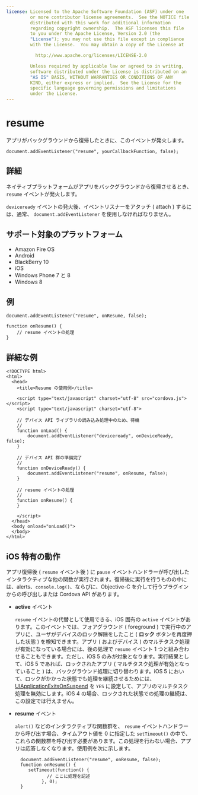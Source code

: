 ```yaml
---
license: Licensed to the Apache Software Foundation (ASF) under one
         or more contributor license agreements.  See the NOTICE file
         distributed with this work for additional information
         regarding copyright ownership.  The ASF licenses this file
         to you under the Apache License, Version 2.0 (the
         "License"); you may not use this file except in compliance
         with the License.  You may obtain a copy of the License at

           http://www.apache.org/licenses/LICENSE-2.0

         Unless required by applicable law or agreed to in writing,
         software distributed under the License is distributed on an
         "AS IS" BASIS, WITHOUT WARRANTIES OR CONDITIONS OF ANY
         KIND, either express or implied.  See the License for the
         specific language governing permissions and limitations
         under the License.
---
```


# resume

アプリがバックグラウンドから復帰したときに、このイベントが発火します。

    document.addEventListener("resume", yourCallbackFunction, false);

## 詳細

ネイティブプラットフォームがアプリをバックグラウンドから復帰させるとき、 `resume` イベントが発火します。

`deviceready` イベントの発火後、イベントリスナーをアタッチ ( attach ) するには、通常、 `document.addEventListener` を使用しなければなりません。

## サポート対象のプラットフォーム

- Amazon Fire OS
- Android
- BlackBerry 10
- iOS
- Windows Phone 7 と 8
- Windows 8

## 例

    document.addEventListener("resume", onResume, false);

    function onResume() {
        // resume イベントの処理
    }

## 詳細な例

    <!DOCTYPE html>
    <html>
      <head>
        <title>Resume の使用例</title>

        <script type="text/javascript" charset="utf-8" src="cordova.js"></script>
        <script type="text/javascript" charset="utf-8">

        // デバイス API ライブラリの読み込み処理中のため、待機
        //
        function onLoad() {
            document.addEventListener("deviceready", onDeviceReady, false);
        }

        // デバイス API 群の準備完了
        //
        function onDeviceReady() {
            document.addEventListener("resume", onResume, false);
        }

        // resume イベントの処理
        //
        function onResume() {
        }

        </script>
      </head>
      <body onload="onLoad()">
      </body>
    </html>

## iOS 特有の動作

アプリ復帰後 ( `resume` イベント後 ) に `pause` イベントハンドラーが呼び出したインタラクティブな他の関数が実行されます。復帰後に実行を行うものの中には、alerts、`console.log()`、ならびに、Objective-C を介して行うプラグインからの呼び出しまたは Cordova API があります。

- __active__ イベント

    `resume` イベントの代替として使用できる、iOS 固有の `active` イベントがあります。このイベントでは、フォアグラウンド ( foreground ) で実行中のアプリに、ユーザがデバイスのロック解除をしたこと ( __ロック__ ボタンを再度押した状態 ) を検知できます。アプリ ( およびデバイス ) のマルチタスク処理が有効になっている場合には、後の処理で `resume` イベント 1 つと組み合わせることもできます。ただし、iOS 5 のみが対象となります。実行結果として、iOS 5 であれば、ロックされたアプリ ( マルチタスク処理が有効となっていること ) は、バックグラウンド処理に切り替わります。iOS 5 において、ロックがかかった状態でも処理を継続させるためには、 [UIApplicationExitsOnSuspend](http://developer.apple.com/library/ios/#documentation/general/Reference/InfoPlistKeyReference/Articles/iPhoneOSKeys.html) を `YES` に設定して、アプリのマルチタスク処理を無効にします。iOS 4 の場合、ロックされた状態での処理の継続は、この設定では行えません。
    
- __resume__ イベント

    `alert()` などのインタラクティブな関数群を、 `resume` イベントハンドラーから呼び出す場合、タイムアウト値を 0 に指定した `setTimeout()` の中で、これらの関数群を呼び出す必要があります。この処理を行わない場合、アプリは応答しなくなります。使用例を次に示します。

        document.addEventListener("resume", onResume, false);
        function onResume() {
           setTimeout(function() {
                  // ここに処理を記述
                }, 0);
        }
